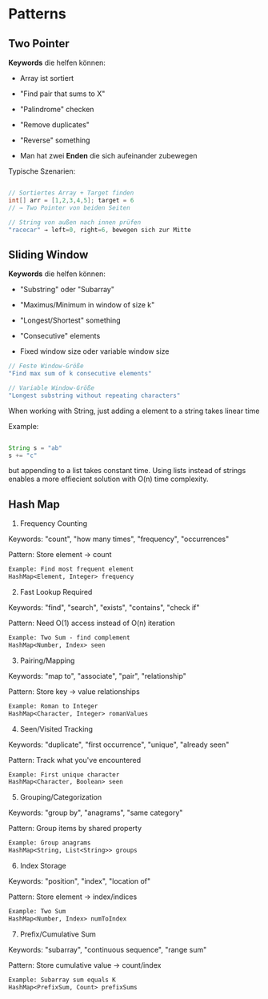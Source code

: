 # Patterns

## Two Pointer

**Keywords** die helfen können:

- Array ist sortiert

- "Find pair that sums to X"

- "Palindrome" checken

- "Remove duplicates"

- "Reverse" something

- Man hat zwei **Enden** die sich aufeinander zubewegen

Typische Szenarien:

```java

// Sortiertes Array + Target finden
int[] arr = [1,2,3,4,5]; target = 6
// → Two Pointer von beiden Seiten

// String von außen nach innen prüfen
"racecar" → left=0, right=6, bewegen sich zur Mitte

```

## Sliding Window

**Keywords** die helfen können:

- "Substring" oder "Subarray"

- "Maximus/Minimum in window of size k"

- "Longest/Shortest" something

- "Consecutive" elements

- Fixed window size oder variable window size

```java
// Feste Window-Größe
"Find max sum of k consecutive elements"

// Variable Window-Größe  
"Longest substring without repeating characters"
```

When working with String, just adding a element to a string takes linear time

Example:

```java

String s = "ab"
s += "c"

```

but appending to a list takes constant time. Using lists instead of strings enables a more effiecient solution with O(n) time complexity.

## Hash Map


1. Frequency Counting

Keywords: "count", "how many times", "frequency", "occurrences"

Pattern: Store element → count

```txt
Example: Find most frequent element
HashMap<Element, Integer> frequency
```

2. Fast Lookup Required

Keywords: "find", "search", "exists", "contains", "check if"

Pattern: Need O(1) access instead of O(n) iteration

```txt
Example: Two Sum - find complement
HashMap<Number, Index> seen
```

3. Pairing/Mapping

Keywords: "map to", "associate", "pair", "relationship"

Pattern: Store key → value relationships

```txt
Example: Roman to Integer
HashMap<Character, Integer> romanValues
```

4. Seen/Visited Tracking

Keywords: "duplicate", "first occurrence", "unique", "already seen"

Pattern: Track what you've encountered

```txt
Example: First unique character
HashMap<Character, Boolean> seen
```

5. Grouping/Categorization

Keywords: "group by", "anagrams", "same category"

Pattern: Group items by shared property

```txt
Example: Group anagrams
HashMap<String, List<String>> groups
```

6. Index Storage

Keywords: "position", "index", "location of"

Pattern: Store element → index/indices

```txt
Example: Two Sum
HashMap<Number, Index> numToIndex
```

7. Prefix/Cumulative Sum

Keywords: "subarray", "continuous sequence", "range sum"

Pattern: Store cumulative value → count/index

```txt
Example: Subarray sum equals K
HashMap<PrefixSum, Count> prefixSums
```